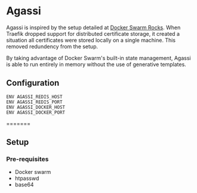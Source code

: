 # Agassi
Agassi is inspired by the setup detailed at [Docker Swarm Rocks](https://dockerswarm.rocks/). When Traefik dropped support for distributed certificate storage, it created a situation all certificates were stored locally on a single machine. This removed redundency from the setup.

By taking advantage of Docker Swarm's built-in state management, Agassi is able to run entirely in memory without the use of generative templates.

## Configuration
```
ENV AGASSI_REDIS_HOST
ENV AGASSI_REDIS_PORT
ENV AGASSI_DOCKER_HOST
ENV AGASSI_DOCKER_PORT
```
=======
## Setup

### Pre-requisites
- Docker swarm
- htpasswd
- base64
